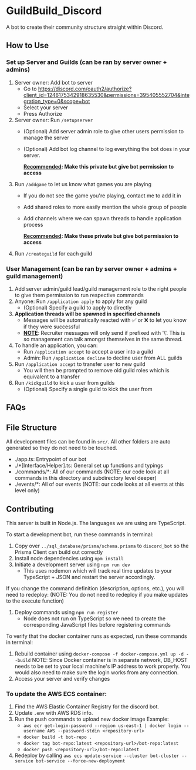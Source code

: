 # GuildBuild_Discord
A bot to create their community structure straight within Discord.

## How to Use
### Set up Server and Guilds (can be ran by server owner + admins)
1. Server owner: Add bot to server
   - Go to https://discord.com/oauth2/authorize?client_id=1246175342918635530&permissions=395405552704&integration_type=0&scope=bot
   - Select your server
   - Press Authorize
2. Server owner: Run ```/setupserver```
   - (Optional) Add server admin role to give other users permission to manage the server
   - (Optional) Add bot log channel to log everything the bot does in your server.
      
     **<u>Recommended</u>: Make this private but give bot permission to access**
3. Run ```/addgame``` to let us know what games you are playing
   - If you do not see the game you're playing, contact me to add it in
   - Add shared roles to more easily mention the whole group of people
   - Add channels where we can spawn threads to handle application process

     **<u>Recommended</u>: Make these private but give bot permission to access**
4. Run ```/createguild``` for each guild

### User Management (can be ran by server owner + admins + guild management)
1. Add server admin/guild lead/guild management role to the right people to give them permission to run respective commands
2. Anyone: Run ```/application apply``` to apply for any guild
   - (Optional) Specify a guild to apply to directly
3. **Application threads will be spawned in specified channels**
   - Messages will be automatically reacted with ✅ or ❌ to let you know if they were successful
   - **<u>NOTE</u>**: Recruiter messages will only send if prefixed with '\\'. This is so management can talk amongst themselves in the same thread.
4. To handle an application, you can:
   - Run ```/application accept``` to accept a user into a guild
   - Admin: Run ```/application decline``` to decline user from ALL guilds
5. Run ```/application accept``` to transfer user to new guild
   - You will then be prompted to remove old guild roles which is equivalent to a transfer
6. Run ```/kickguild``` to kick a user from guilds
   - (Optional) Specify a single guild to kick the user from

## FAQs


## File Structure
All development files can be found in `src/`. All other folders are auto generated so they do not need to be touched.

- ./app.ts: Entrypoint of our bot
- ./*[Interface/Helper].ts: General set up functions and typings
- ./commands/*: All of our commands (NOTE: our code look at all commands in this directory and subdirectory level deeper)
- ./events/*: All of our events (NOTE: our code looks at all events at this level only)

## Contributing
This server is built in Node.js.
The languages we are using are TypeScript.

To start a development bot, run these commands in terminal:
1. Copy over `../sql_database/prisma/schema.prisma` to `discord_bot` so the Prisma Client can build out correctly
2. Install node dependencies using `npm install`
3. Initiate a development server using `npm run dev`
   - This uses nodemon which will track real time updates to your TypeScript + JSON and restart the server accordingly. 

If you change the command definition (description, options, etc.), you will need to redeploy:
(NOTE: You do not need to redeploy if you make updates to the execute function)
1. Deploy commands using `npm run register`
   - Node does not run on TypeScript so we need to create the corresponding JavaScript files before registering commands

To verify that the docker container runs as expected, run these commands in terminal:
1. Rebuild container using `docker-compose -f docker-compose.yml up -d --build`
   NOTE: Since Docker container is in separate network, DB_HOST needs to be set to your local machine's IP address to work properly. You would also need to make sure the login works from any connection.
2. Access your server and verify changes

### To update the AWS ECS container:
1. Find the AWS Elastic Container Registry for the discord bot.
2. Update `.env` with AWS RDS info.
3. Run the push commands to upload new docker image
   Example:
   - `aws ecr get-login-password --region us-east-1 | docker login --username AWS --password-stdin <repository-url>`
   - `docker build -t bot-repo .`
   - `docker tag bot-repo:latest <repository-url>/bot-repo:latest`
   - `docker push <repository-url>/bot-repo:latest`
4. Redeploy by calling `aws ecs update-service --cluster bot-cluster --service bot-service --force-new-deployment`